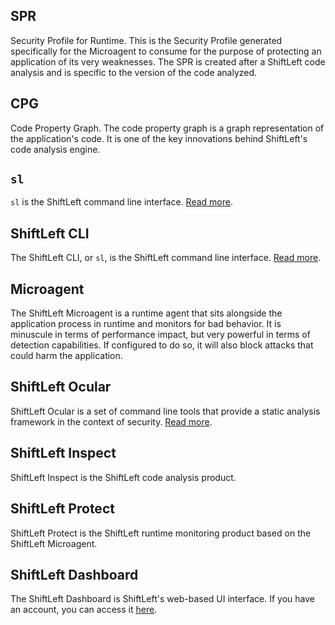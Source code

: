 ## SPR
Security Profile for Runtime. This is the Security Profile generated specifically for the Microagent to consume for the purpose of protecting an application of its very weaknesses. The SPR is created after a ShiftLeft code analysis and is specific to the version of the code analyzed.

## CPG
Code Property Graph. The code property graph is a graph representation of the application's code. It is one of the key innovations behind ShiftLeft's code analysis engine.

## `sl`
`sl` is the ShiftLeft command line interface. [Read more](getting-started/using-sl-the-shiftleft-cli.md).

## ShiftLeft CLI
The ShiftLeft CLI, or `sl`, is the ShiftLeft command line interface. [Read more](getting-started/using-sl-the-shiftleft-cli.md).

## Microagent
The ShiftLeft Microagent is a runtime agent that sits alongside the application process in runtime and monitors for bad behavior. It is minuscule in terms of performance impact, but very powerful in terms of detection capabilities. If configured to do so, it will also block attacks that could harm the application.

## ShiftLeft Ocular
ShiftLeft Ocular is a set of command line tools that provide a static analysis framework in the context of security. [Read more](https://docs.shiftleft.io/ocular).

## ShiftLeft Inspect
ShiftLeft Inspect is the ShiftLeft code analysis product.

## ShiftLeft Protect
ShiftLeft Protect is the ShiftLeft runtime monitoring product based on the ShiftLeft Microagent.

## ShiftLeft Dashboard
The ShiftLeft Dashboard is ShiftLeft's web-based UI interface. If you have an account, you can access it [here](https://www.shiftleft.io/dashboard).
